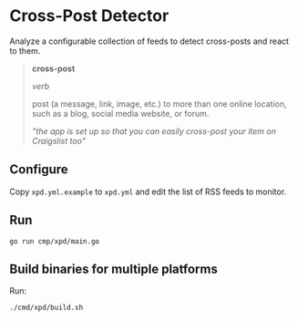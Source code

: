 Cross-Post Detector
===================

Analyze a configurable collection of feeds to detect cross-posts and react to them.

> **cross-post**
>
> *verb*
>
> post (a message, link, image, etc.) to more than one online location, such as a blog, social media website, or forum.
>
> *"the app is set up so that you can easily cross-post your item on Craigslist too"*

Configure
---------

Copy `xpd.yml.example` to `xpd.yml` and edit the list of RSS feeds to monitor.

Run
---

    go run cmp/xpd/main.go

Build binaries for multiple platforms
-------------------------------------

Run:

    ./cmd/xpd/build.sh
